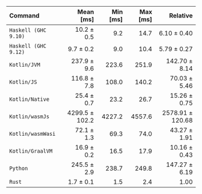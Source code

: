 | Command | Mean [ms] | Min [ms] | Max [ms] | Relative |
|:---|---:|---:|---:|---:|
| `Haskell (GHC 9.10)` | 10.2 ± 0.5 | 9.2 | 14.7 | 6.10 ± 0.40 |
| `Haskell (GHC 9.12)` | 9.7 ± 0.2 | 9.0 | 10.4 | 5.79 ± 0.27 |
| `Kotlin/JVM` | 237.9 ± 9.6 | 223.6 | 251.9 | 142.70 ± 8.14 |
| `Kotlin/JS` | 116.8 ± 7.8 | 108.0 | 140.2 | 70.03 ± 5.46 |
| `Kotlin/Native` | 25.4 ± 0.7 | 23.2 | 26.7 | 15.26 ± 0.75 |
| `Kotlin/wasmJs` | 4299.5 ± 102.2 | 4227.2 | 4557.6 | 2578.91 ± 120.68 |
| `Kotlin/wasmWasi` | 72.1 ± 1.3 | 69.3 | 74.0 | 43.27 ± 1.91 |
| `Kotlin/GraalVM` | 16.9 ± 0.2 | 16.5 | 17.9 | 10.16 ± 0.43 |
| `Python` | 245.5 ± 2.9 | 238.7 | 249.8 | 147.27 ± 6.19 |
| `Rust` | 1.7 ± 0.1 | 1.5 | 2.4 | 1.00 |

